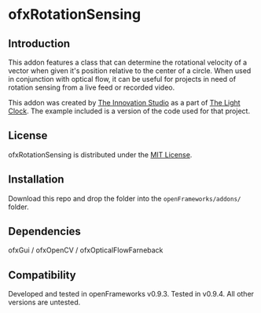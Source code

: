 ofxRotationSensing
=====================================

Introduction
------------
This addon features a class that can determine the rotational velocity of a vector when given it's position relative to the center of a circle. When used in conjunction with optical flow, it can be useful for projects in need of rotation sensing from a live feed or recorded video.


This addon was created by [The Innovation Studio](https://studio.carnegiemuseums.org/) as a part of [The Light Clock](https://studio.carnegiemuseums.org/clock-9aa6da28a4e5#.tkqzwzuk4). The example included is a version of the code used for that project. 

License
-------
ofxRotationSensing is distributed under the [MIT License](https://en.wikipedia.org/wiki/MIT_License).

Installation
------------
Download this repo and drop the folder into the `openFrameworks/addons/` folder.

Dependencies
------------
ofxGui /
ofxOpenCV /
ofxOpticalFlowFarneback

Compatibility
------------
Developed and tested in openFrameworks v0.9.3. 
Tested in v0.9.4. 
All other versions are untested. 


